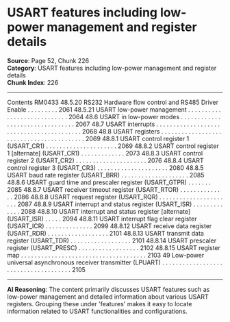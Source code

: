 # USART features including low-power management and register details

**Source**: Page 52, Chunk 226  
**Category**: USART features including low-power management and register details  
**Chunk Index**: 226

---

Contents RM0433
48.5.20 RS232 Hardware flow control and RS485 Driver Enable . . . . . . . . . 2061
48.5.21 USART low-power management . . . . . . . . . . . . . . . . . . . . . . . . . . . . 2064
48.6 USART in low-power modes . . . . . . . . . . . . . . . . . . . . . . . . . . . . . . . . 2067
48.7 USART interrupts . . . . . . . . . . . . . . . . . . . . . . . . . . . . . . . . . . . . . . . . . 2068
48.8 USART registers . . . . . . . . . . . . . . . . . . . . . . . . . . . . . . . . . . . . . . . . . 2069
48.8.1 USART control register 1 (USART_CR1) . . . . . . . . . . . . . . . . . . . . . 2069
48.8.2 USART control register 1 [alternate] (USART_CR1) . . . . . . . . . . . . . 2073
48.8.3 USART control register 2 (USART_CR2) . . . . . . . . . . . . . . . . . . . . . 2076
48.8.4 USART control register 3 (USART_CR3) . . . . . . . . . . . . . . . . . . . . . 2080
48.8.5 USART baud rate register (USART_BRR) . . . . . . . . . . . . . . . . . . . . 2085
48.8.6 USART guard time and prescaler register (USART_GTPR) . . . . . . . 2085
48.8.7 USART receiver timeout register (USART_RTOR) . . . . . . . . . . . . . . 2086
48.8.8 USART request register (USART_RQR) . . . . . . . . . . . . . . . . . . . . . . 2087
48.8.9 USART interrupt and status register (USART_ISR) . . . . . . . . . . . . . 2088
48.8.10 USART interrupt and status register [alternate] (USART_ISR) . . . . . 2094
48.8.11 USART interrupt flag clear register (USART_ICR) . . . . . . . . . . . . . . 2099
48.8.12 USART receive data register (USART_RDR) . . . . . . . . . . . . . . . . . . 2101
48.8.13 USART transmit data register (USART_TDR) . . . . . . . . . . . . . . . . . . 2101
48.8.14 USART prescaler register (USART_PRESC) . . . . . . . . . . . . . . . . . . 2102
48.8.15 USART register map . . . . . . . . . . . . . . . . . . . . . . . . . . . . . . . . . . . . . 2103
49 Low-power universal asynchronous receiver
transmitter (LPUART) . . . . . . . . . . . . . . . . . . . . . . . . . . . . . . . . . . . . . 2105

---

**AI Reasoning**: The content primarily discusses USART features such as low-power management and detailed information about various USART registers. Grouping these under 'features' makes it easy to locate information related to USART functionalities and configurations.
